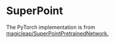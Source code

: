 # SuperPoint

The PyTorch implementation is from [magicleap/SuperPointPretrainedNetwork.](https://github.com/magicleap/SuperPointPretrainedNetwork)
